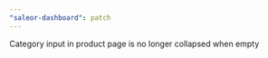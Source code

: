 ```yaml
---
"saleor-dashboard": patch
---
```


Category input in product page is no longer collapsed when empty
